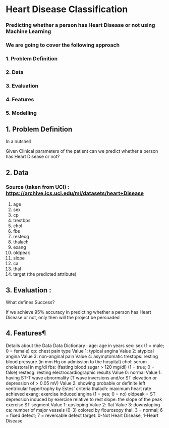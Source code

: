 # Heart Disease Classification
### Predicting whether a person has Heart Disease or not using Machine Learning
### We are going to cover the following approach
### 1. Problem Definition
### 2. Data
### 3. Evaluation
### 4. Features
### 5. Modelling

## 1. Problem Definition
In a nutshell

Given Clinical parameters of the patient can we predict whether a person has Heart Disease or not?

## 2. Data
### Source (taken from UCI) : https://archive.ics.uci.edu/ml/datasets/heart+Disease

1. age
2. sex
3. cp
4. trestbps
5. chol
6. fbs
7. restecg
8. thalach
9. exang
10. oldpeak
11. slope
12. ca
13. thal
14. target (the predicted attribute)

## 3. Evaluation :
What defines Success?

If we achieve 95% accuracy in predicting whether a person has Heart Disease or not, only then will the project be persuaded

## 4. Features¶
Details about the Data
Data Dictionary :
age: age in years
sex: sex (1 = male; 0 = female)
cp: chest pain type
Value 1: typical angina
Value 2: atypical angina
Value 3: non-anginal pain
Value 4: asymptomatic
trestbps: resting blood pressure (in mm Hg on admission to the hospital)
chol: serum cholestoral in mg/dl
fbs: (fasting blood sugar > 120 mg/dl) (1 = true; 0 = false)
restecg: resting electrocardiographic results
Value 0: normal
Value 1: having ST-T wave abnormality (T wave inversions and/or ST elevation or depression of > 0.05 mV)
Value 2: showing probable or definite left ventricular hypertrophy by Estes' criteria
thalach: maximum heart rate achieved
exang: exercise induced angina (1 = yes; 0 = no)
oldpeak = ST depression induced by exercise relative to rest
slope: the slope of the peak exercise ST segment
Value 1: upsloping
Value 2: flat
Value 3: downsloping
ca: number of major vessels (0-3) colored by flourosopy
thal: 3 = normal; 6 = fixed defect; 7 = reversable defect
target: 0-Not Heart Disease, 1-Heart Disease
